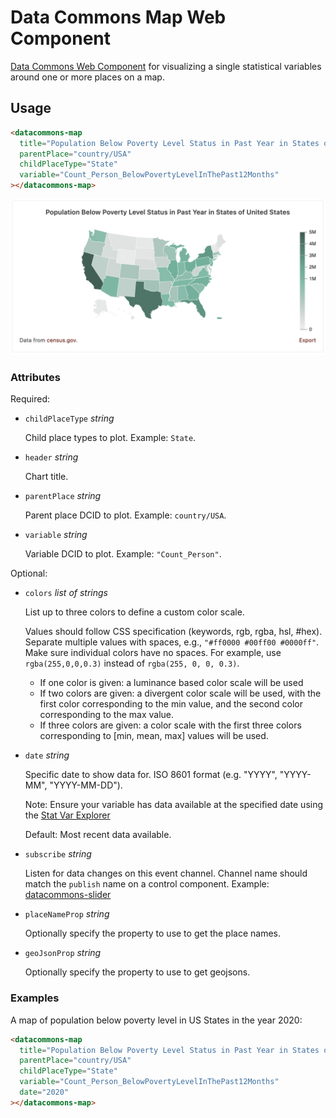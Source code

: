 # Data Commons Map Web Component

[Data Commons Web Component](../../README.md) for visualizing a single statistical variables around one or more places on a map.

## Usage

```html
<datacommons-map
  title="Population Below Poverty Level Status in Past Year in States of United States"
  parentPlace="country/USA"
  childPlaceType="State"
  variable="Count_Person_BelowPovertyLevelInThePast12Months"
></datacommons-map>
```

<img src="../assets/map.png" width="620"/>

### Attributes

Required:

- `childPlaceType` _string_

  Child place types to plot. Example: `State`.

- `header` _string_

  Chart title.

- `parentPlace` _string_

  Parent place DCID to plot. Example: `country/USA`.

- `variable` _string_

  Variable DCID to plot. Example: `"Count_Person"`.

Optional:

- `colors` _list of strings_

  List up to three colors to define a custom color scale.

  Values should follow CSS specification (keywords, rgb, rgba, hsl, #hex). Separate multiple values with spaces, e.g., `"#ff0000 #00ff00 #0000ff"`. Make sure individual colors have no spaces. For example, use `rgba(255,0,0,0.3)` instead of `rgba(255, 0, 0, 0.3)`.

  - If one color is given: a luminance based color scale will be used
  - If two colors are given: a divergent color scale will be used, with the first color corresponding to the min value, and the second color corresponding to the max value.
  - If three colors are given: a color scale with the first three colors corresponding to [min, mean, max] values will be used.

- `date` _string_

  Specific date to show data for. ISO 8601 format (e.g. "YYYY", "YYYY-MM", "YYYY-MM-DD").

  Note: Ensure your variable has data available at the specified date using the [Stat Var Explorer](https://datacommons.org/tools/statvar)

  Default: Most recent data available.

- `subscribe` _string_

  Listen for data changes on this event channel. Channel name should match the `publish` name on a control component. Example: [datacommons-slider](./slider.md)

- `placeNameProp` _string_

  Optionally specify the property to use to get the place names.

- `geoJsonProp` _string_

  Optionally specify the property to use to get geojsons.

### Examples

A map of population below poverty level in US States in the year 2020:

```html
<datacommons-map
  title="Population Below Poverty Level Status in Past Year in States of United States (2020)"
  parentPlace="country/USA"
  childPlaceType="State"
  variable="Count_Person_BelowPovertyLevelInThePast12Months"
  date="2020"
></datacommons-map>
```

